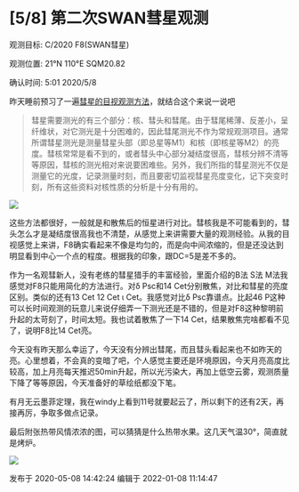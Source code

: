 # [5/8] 第二次SWAN彗星观测

观测目标: C/2020 F8(SWAN彗星)

  

观测位置: 21°N 110°E SQM20.82

  

确认时间: 5:01 2020/5/8

  

昨天睡前预习了一遍[彗星的目视观测方法](https://jingyan.baidu.com/article/7f766daf62a8b84101e1d0a3.html)，就结合这个来说一说吧

>
> 彗星需要测光的有三个部分：核、彗头和彗尾。由于彗尾稀薄、反差小，呈纤维状，对它测光是十分困难的，因此彗尾测光不作为常规观测项目。通常所谓彗星测光是测量彗星头部（即总星等M1）和核（即核星等M2）的亮度。彗核常常是看不到的，或者彗头中心部分凝结度很高，彗核分辨不清等等原因，彗核的测光相对来说要困难些。另外，我们所指的彗星测光不仅是测量它的光度，记录测量时刻，而且要密切监视彗星亮度变化，记下突变时刻，所有这些资料对核性质的分析是十分有用的。

![](https://pic3.zhimg.com/v2-bde601a36523b96c97ba8629cfae14a3_720w.png?source=d16d100b)

这些方法都很好，一般就是和散焦后的恒星进行对比。彗核我是不可能看到的，彗头怎么才是凝结度很高我也不清楚，从感觉上来讲需要大量的观测经验。从我的目视感觉上来讲，F8确实看起来不像是均匀的，而是向中间浓缩的，但是还没达到明显看到中心一个点的程度。根据我的印象，跟DC=5是差不多的。

  

作为一名观彗新人，没有老练的彗星猎手的丰富经验，里面介绍的B法 S法 M法我感觉对F8只能用简化的方法进行。对δ Psc和14
Cet分别散焦，对比和彗星的亮度区别。类似的还有13 Cet 12 Cet ι Cet。我感觉对比δ Psc靠谱点。比起46
P这种可以长时间观测的玩意儿来说仔细弄一下测光还是不错的，但是对F8这种黎明前升起的太苛刻了，时间太短。我也试着散焦了一下14
Cet，结果散焦完啥都看不见了，说明F8比14 Cet亮。

  

今天没有昨天那么幸运了，今天没有分辨出彗尾，而且彗头看起来也不如昨天的亮。心里想着，不会真的变暗了吧，个人感觉主要还是环境原因，今天月亮高度比较高，加上月亮每天推迟50min升起，所以光污染大，再加上低空云雾，观测质量下降了等等原因，今天准备好的草绘纸都没下笔。

  

有月无云墨菲定理，我在windy上看到11号就要起云了，所以剩下的还有2天，再接再厉，争取多做点记录。

  

最后附张热带风情浓浓的图，可以猜猜是什么热带水果。这几天气温30°，简直就是烤炉。

![](https://pic2.zhimg.com/v2-cb3da9a43e06dfe8afc8541ced6b2b6c_720w.png?source=d16d100b)

发布于 2020-05-08 14:42:24 编辑于 2022-01-08 11:14:47


